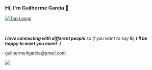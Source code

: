 ### Hi, I'm Guilherme Garcia 👋


[![Top Langs](https://github-readme-stats.vercel.app/api/top-langs/?username=guilherme4garcia&hide=jupyter%20notebook,html,css,ejs&theme=react&layout=compact)](https://github.com/anuraghazra/github-readme-stats)

<br></br>
<em><b>I love connecting with different people</b> so if you want to say <b>hi, I'll be happy to meet you more!</b> :)</em>


guilherme4garcia@gmail.com
<div>
  
  <a href="https://www.linkedin.com/in/guilherme-garcia-dev" target="_blank"><img src="https://img.shields.io/badge/LinkedIn-0077B5?style=for-the-badge&logo=linkedin&logoColor=white"  /></a>
</div>


<!--
**guilherme4garcia/guilherme4garcia** is a ✨ _special_ ✨ repository because its `README.md` (this file) appears on your GitHub profile.

Here are some ideas to get you started:

- 🔭 I’m currently working on ...
- 🌱 I’m currently learning ...
- 👯 I’m looking to collaborate on ...
- 🤔 I’m looking for help with ...
- 💬 Ask me about ...
- 📫 How to reach me: ...
- 😄 Pronouns: ...
- ⚡ Fun fact: ...
-->
